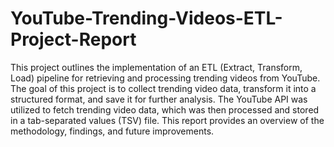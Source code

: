 # YouTube-Trending-Videos-ETL-Project-Report
This project outlines the implementation of an ETL (Extract, Transform, Load) pipeline for 
retrieving and processing trending videos from YouTube. The goal of this project is to collect 
trending video data, transform it into a structured format, and save it for further analysis. 
The YouTube API was utilized to fetch trending video data, which was then processed and 
stored in a tab-separated values (TSV) file. This report provides an overview of the 
methodology, findings, and future improvements.
